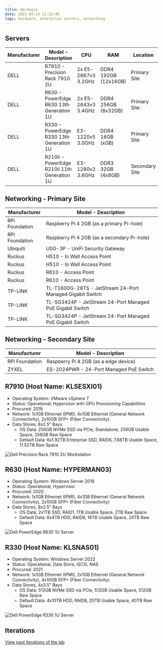 ```yaml
---
title: Hardware
date: 2021-05-24 11:23:46
tags: hardware, enterprise servers, networking
---
```


## Servers
  
| Manufacturer | Model - Description | CPU | RAM | Location |
| ------------ | ------------ | ------------ | ------------ | ------------ |
| DELL | R7910 - Precision Rack 7910 2U | 2x E5-2667v3 3.2GHz | DDR4 192GB (12x16GB) | Primary Site |
| DELL | R630 - PowerEdge R630 13th Generation 1U | 2x E5-2643v3 3.4GHz | DDR4 256GB (8x32GB) | Primary Site |
| DELL | R330 - PowerEdge R330 13th Generation 1U | E3-1220v5 3.0GHz |DDR4 16GB (xGB) | Primary Site |
| DELL | R210ii - PowerEdge R210ii 11th Generation 1U | E3-1280v2 3.6GHz | DDR3 32GB (4x8GB) | Secondary Site |

## Networking - Primary Site
  
| Manufacturer | Model - Description |
| ------------ | ------------ |
| RPi Foundation | Raspberry Pi 4 2GB (as a primary Pi-hole) |
| RPi Foundation | Raspberry Pi 4 2GB (as a secondary Pi-hole) |
| Ubiquiti | USG-3P - UniFi Security Gateway |
| Ruckus | H510 - In Wall Access Point |
| Ruckus | H510 - In Wall Access Point |
| Ruckus | R610 - Access Point |
| Ruckus | R610 - Access Point |
| TP-LINK | TL-T1600G-28TS - JetStream 24-Port Managed Gigabit Switch |
| TP-LINK | TL-SG3424P - JetStream 24-Port Managed PoE Gigabit Switch |
| TP-LINK | TL-SG3424P - JetStream 24-Port Managed PoE Gigabit Switch |

## Networking - Secondary Site
| Manufacturer | Model - Description |
| ------------ | ------------ |
| RPi Foundation | Raspberry Pi 4 2GB (as a edge device) |
| ZYXEL | ES-2024PWR - 24-Port Managed PoE Switch |

## R7910 (Host Name: KLSESXI01)
- Operating System:  VMware vSphere 7
- Status: Operational, Hypervisor with GPU Provisioning Capabilities
- Procured: 2019
- Network: 1x1GB Ethernet (IPMI), 4x1GB Ethernet (General Network Connectivity), 2x10GB SFP+ (Fiber Connectivity)  
- Data Stores, 8x2.5" Bays
    - OS Data: 256GB NVMe SSD via PCIe, Standalone, 256GB Usable Space, 256GB Raw Space
    - Default Data: 6x1.92TB Enterprise SSD, RAID6, 7.68TB Usable Space, 11.52TB Raw Space

![Dell Precision Rack 7910 2U Workstation](../../../../images/kls-fsc-r7910-sm.jpg "Dell Precision Rack 7910 2U Workstation")

## R630 (Host Name: HYPERMAN03)
- Operating System:  Windows Server 2019
- Status: Operational, Hypervisor
- Procured: 2020
- Network: 1x1GB Ethernet (IPMI), 4x1GB Ethernet (General Network Connectivity), 2x10GB SFP+ (Fiber Connectivity) 
- Data Stores, 8x2.5" Bays
    - OS Data: 2x1TB SSD, RAID1, 1TB Usable Space, 2TB Raw Space
    - Default Data: 6x4TB HDD, RAID6, 16TB Usable Space, 24TB Raw Space 

![Dell PowerEdge R630 1U Server](../../../../images/kls-fsc-r630-sm.jpg "Dell PowerEdge R630 1U Server")

## R330 (Host Name: KLSNAS01)
- Operating System:  Windows Server 2022
- Status: Operational, Data Store, iSCSI, NAS
- Procured: 2021
- Network: 1x1GB Ethernet (IPMI), 2x1GB Ethernet (General Network Connectivity), 4x10GB SFP+ (Fiber Connectivity) 
- Data Stores, 4x3.5" Bays
    - OS Data: 512GB NVMe SSD via PCIe, 512GB Usable Space, 512GB Raw Space
    - Default Data: 4x10TB HDD, RAID6, 20TB Usable Space, 40TB Raw Space

![Dell PowerEdge R330 1U Server](../../../../images/kls-fsc-r330-sm.jpg "Dell PowerEdge R330 1U Server")

## Iterations
[View past iterations of the lab](/lab/Iterations)